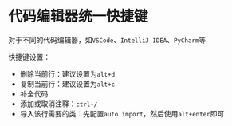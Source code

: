 # 代码编辑器统一快捷键

对于不同的代码编辑器，如`VSCode`、`IntelliJ IDEA`、`PyCharm`等

快捷键设置：

- 删除当前行：建议设置为`alt+d`
- 复制当前行：建议设置为`alt+c`
- 补全代码
- 添加或取消注释：`ctrl+/`
- 导入该行需要的类：先配置`auto import`，然后使用`alt+enter`即可

